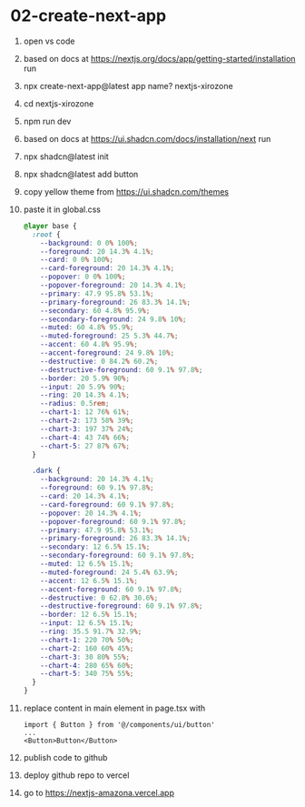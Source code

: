 # 02-create-next-app

1. open vs code
2. based on docs at https://nextjs.org/docs/app/getting-started/installation run
3. npx create-next-app@latest
   app name? nextjs-xirozone
4. cd nextjs-xirozone
5. npm run dev
6. based on docs at https://ui.shadcn.com/docs/installation/next run
7. npx shadcn@latest init
8. npx shadcn@latest add button
9. copy yellow theme from https://ui.shadcn.com/themes
10. paste it in global.css

    ```css
    @layer base {
      :root {
        --background: 0 0% 100%;
        --foreground: 20 14.3% 4.1%;
        --card: 0 0% 100%;
        --card-foreground: 20 14.3% 4.1%;
        --popover: 0 0% 100%;
        --popover-foreground: 20 14.3% 4.1%;
        --primary: 47.9 95.8% 53.1%;
        --primary-foreground: 26 83.3% 14.1%;
        --secondary: 60 4.8% 95.9%;
        --secondary-foreground: 24 9.8% 10%;
        --muted: 60 4.8% 95.9%;
        --muted-foreground: 25 5.3% 44.7%;
        --accent: 60 4.8% 95.9%;
        --accent-foreground: 24 9.8% 10%;
        --destructive: 0 84.2% 60.2%;
        --destructive-foreground: 60 9.1% 97.8%;
        --border: 20 5.9% 90%;
        --input: 20 5.9% 90%;
        --ring: 20 14.3% 4.1%;
        --radius: 0.5rem;
        --chart-1: 12 76% 61%;
        --chart-2: 173 58% 39%;
        --chart-3: 197 37% 24%;
        --chart-4: 43 74% 66%;
        --chart-5: 27 87% 67%;
      }

      .dark {
        --background: 20 14.3% 4.1%;
        --foreground: 60 9.1% 97.8%;
        --card: 20 14.3% 4.1%;
        --card-foreground: 60 9.1% 97.8%;
        --popover: 20 14.3% 4.1%;
        --popover-foreground: 60 9.1% 97.8%;
        --primary: 47.9 95.8% 53.1%;
        --primary-foreground: 26 83.3% 14.1%;
        --secondary: 12 6.5% 15.1%;
        --secondary-foreground: 60 9.1% 97.8%;
        --muted: 12 6.5% 15.1%;
        --muted-foreground: 24 5.4% 63.9%;
        --accent: 12 6.5% 15.1%;
        --accent-foreground: 60 9.1% 97.8%;
        --destructive: 0 62.8% 30.6%;
        --destructive-foreground: 60 9.1% 97.8%;
        --border: 12 6.5% 15.1%;
        --input: 12 6.5% 15.1%;
        --ring: 35.5 91.7% 32.9%;
        --chart-1: 220 70% 50%;
        --chart-2: 160 60% 45%;
        --chart-3: 30 80% 55%;
        --chart-4: 280 65% 60%;
        --chart-5: 340 75% 55%;
      }
    }
    ```

11. replace content in main element in page.tsx with

    ```tsx
    import { Button } from '@/components/ui/button'
    ...
    <Button>Button</Button>
    ```

12. publish code to github
13. deploy github repo to vercel
14. go to https://nextjs-amazona.vercel.app
